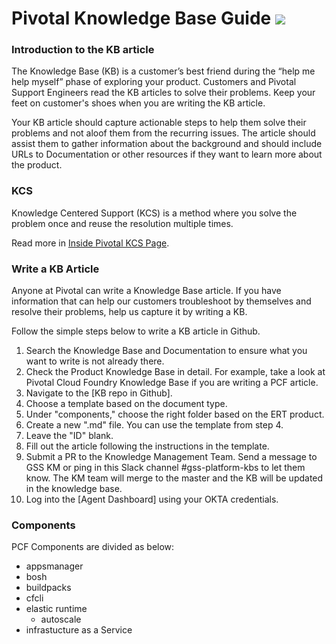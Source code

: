 Pivotal Knowledge Base Guide  <img src="https://logo.clearbit.com/gopivotal.com" display="inline" height="30" />
===========

### Introduction to the KB article

The Knowledge Base (KB) is a customer’s best friend during the “help me help myself” phase of exploring your product. Customers and Pivotal Support Engineers read the KB articles to solve their problems. Keep your feet on customer's shoes when you are writing the KB article.

Your KB article should capture actionable steps to help them solve their problems and not aloof them from the recurring issues. The article should assist them to gather information about the background and should include URLs to Documentation or other resources if they want to learn more about the product.

### KCS

Knowledge Centered Support (KCS) is a method where you solve the problem once and reuse the resolution multiple times.

Read more in [Inside Pivotal KCS Page](http://https://sites.google.com/a/pivotal.io/inside-pivotal/departments/pivotal-support/Knowledge-Centered-Support/knowledge-management).

### Write a KB Article

Anyone at Pivotal can write a Knowledge Base article. If you have information that can help our customers troubleshoot by themselves and resolve their problems, help us capture it by writing a KB. 

Follow the simple steps below to write a KB article in Github. 
1. Search the Knowledge Base and Documentation to ensure what you want to write is not already there. 
2. Check the Product Knowledge Base in detail. For example, take a look at Pivotal Cloud Foundry Knowledge Base if you are writing a PCF article.
3. Navigate to the [KB repo in Github].
4. Choose a template based on the document type.
5. Under "components," choose the right folder based on the ERT product.
6. Create a new ".md" file. You can use the template from step 4.
7. Leave the "ID" blank.
8. Fill out the article following the instructions in the template.
9. Submit a PR to the Knowledge Management Team. Send a message to GSS KM or ping in this Slack channel #gss-platform-kbs to let them know. The KM team will merge to the master and the KB will be updated in the knowledge base.
10. Log into the [Agent Dashboard] using your OKTA credentials.

### Components
PCF Components are divided as below:
* appsmanager
* bosh
* buildpacks
* cfcli
* elastic runtime
     * autoscale
* infrastucture as a Service



<!--- Overview
------------------

<!----   [Getting Started](#getting-started)
    - [Criteria for an article](#criteria-for-an-article)
-   [Workflow](#workflow)
    - [Overview](#overview)
    - [Suggest article](#suggest-an-idea-or-article-update)
    - [Create article](#create-article)
    - [Submit article](#submit-article)
    - [Article review](#article-review)    
-   [Roles](#roles)
    - [Contributor](#contributor)
    - [Knowledge Management](#knowledge-management)
    - [Subject Matter Expert (SME)](#subject-matter-expert-sme)
-   [Knowledge Base Topics](#resources)    
-   [Resources](#resources)
    - [Labels](#labels)
    - [Style Guide](#style-guide)
    - [Templates](#templates)
    - [Bookmarks](#bookmarks)
    - [Glossary](#glossary)
    - [Roadmap](#roadmap)

<!--- Getting Started
------------------------------

<!--- ### Criteria for an article

<!--- When coding and testing activities for the story have been completed, and the automated tests for it have all passed, the developer(s) click the Finish button (or possibly their commit message does this via Tracker’s SCM integration.

<!---|Template|Definition|Example|
|---|---|---|
|[Break-fix Guide](https://github.com/pivotal-gss/pcf-kb-process/blob/master/templates/break-fix.md)|Articles concerning any bugs and fixes, providing a solution for an error, falls under the Break-fix category.|[Smoke Test Errand](https://discuss.pivotal.io/hc/en-us/articles/236388567)|
|[Checklist](https://github.com/pivotal-gss/pcf-kb-process/blob/master/templates/checklist.md)|When performing a task that requires certain things to be pre-available, use the Checklist template to specify those requirements.|[GemFire Kernels and JDKs](https://discuss.pivotal.io/hc/en-us/articles/221345988)|
|[Concepts](https://github.com/pivotal-gss/pcf-kb-process/blob/master/templates/concepts.md)|Concepts template applies to any article that is meant for explaining the workings and the theory of a product.|[vSphere IaaS Operations](https://discuss.pivotal.io/hc/en-us/articles/221609547)|
|[How To](https://github.com/pivotal-gss/pcf-kb-process/blob/master/templates/how-to.md)|Choose this template when the article talks about performing a task i.e. "How to" do the task.|[BOSH SSL Certificate](https://discuss.pivotal.io/hc/en-us/articles/115000453368)|
|[Tools](https://github.com/pivotal-gss/pcf-kb-process/blob/master/templates/tools.md)|To introduce any new or updated tool concerning the product or the usage of it.|[Greenplum Backup Time Collector](https://discuss.pivotal.io/hc/en-us/articles/218274158)|
|[Troubleshooting Guide](https://github.com/pivotal-gss/pcf-kb-process/blob/master/templates/troubleshooting-guide.md)|A guide to provide troubleshooting steps.|[CFOPs Support](https://discuss.pivotal.io/hc/en-us/articles/226220147)|

<!---Workflow
------------------------------

<!---<img src="img/workflow.png?" display="inline" />

### Suggest an idea or Article Update
Write stories. The customer, project or product manager (PM), or product owner (PO) adds new feature stories.

- You will only be able to switch to Simplified Workflow if:
- There is only one project being viewed by your board (to check this, look at the board's filter); and
- That project uses a JIRA workflow scheme which only has one workflow for all issue types; and

### Create article
Mock-ups, assets, or other examples may be attached to stories and/or epics. Stories are in the unscheduled state

- Review the Knowledge Base Topics
- Fork the Knowledge Base Topic repository
- Clone your fork
- Making and pushing changes

### Submit article
When creating new articles, please make sure you mark the article as being a draft until it has been approved by another support engineer.  

#### Github
- Making a Pull Request
- There is only one project being viewed by your board (to check this, look at the board's filter);
- That project uses a JIRA workflow scheme which only has one

#### Command Line

They are added to the Icebox, are unestimated, or if they have points to estimate in place of an action button.

    git clone --recursive git@github.com:<username>/gitflow.git
    cd gitflow
    git branch master origin/master
    git flow init -d
    git flow feature start <your feature>

### Article Review

The article would be reviewed by another Subject Matter Expert (SME) to verify the credibility of the content, for instance:

- That project uses a JIRA workflow scheme which only has one workflow for all issue types; and
- Your workflow only uses Post Functions, Validators, and Conditions which are provided by Atlassian (not any which are provided by add-ons);

### Publish Article

 Once an article is reviewed, it will go through a final check by the KM team and then be publsihed. 

 - For publishing the article, the KM team would merge the pull request created with the original fork and save the changes.
 - The article would now be ready to be published.

## Knowledge Base Topics
This might be done in an activity with other team members, such as story mapping, specification workshops

### Pivotal Cloud Foundry

|Repository|Components||
|---|---|---|
|Configuration|Networking, Storage |Knowledge Base|
|[CAPI](https://github.com/pivotal-gss/pcf-capi-kb)|Cloud Controller, CC Bridge, Stager, TPS|Knowledge Base|
|Buildpacks|Java, NodeJS , PHP, Python, Ruby, Static|Knowledge Base|
|[Diego](https://github.com/pivotal-gss/pcf-deigo-kb)|Loggregator, Brain, BBS, Cell, Garden|Knowledge Base|
|Iaas/Platforms|Azure, Google Compute Platform, Openstack, VSphere|Knowledge Base|
|[Pivotal Cloud Foundry](https://github.com/pivotal-gss/pcf-pivotal-cloud-foundry-kb)|Apps Manager, Ops Manager, Push Notifications|Knowledge Base|
|Security|Best Practices, CVEs|Knowledge Base|
|Services|RabbitMQ, Redis, CFOps |Knowledge Base|

### Pivotal Data Suite 

|Section|Components||
|---|---|---|
|Gemfire|Networking, Storage|Knowledge Base|
|Greenplum|Cloud Controller, TPS|Knowledge Base|
|HAWQ|Cloud Controller, TPS|Knowledge Base|


Roles
------------------------------

### Contributor

- You will only be able to switch to Simplified Workflow if:
- There is only one project being viewed by your board (to check this, look at the board's filter); and
- That project uses a JIRA workflow scheme which only has one workflow for all issue types; and

### Knowledge Management

- You will only be able to switch to Simplified Workflow if:
- There is only one project being viewed by your board (to check this, look at the board's filter); and
- That project uses a JIRA workflow scheme which only has one workflow for all issue types; and

### Subject Matter Expert (SME)

- You will only be able to switch to Simplified Workflow if:
- There is only one project being viewed by your board (to check this, look at the board's filter); and
- That project uses a JIRA workflow scheme which only has one workflow for all issue types; and

Resources
------------------------------

- [Style Guide](#overview)
- [Templates](#overview)
- [Labels](#overview)
- [Roadmap](#overview)
- [Glossary](#overview)

Bookmarks
------------------------------
- [Pivotal Cloud Foundry Knowledge Base](https://discuss.pivotal.io/hc/en-us/categories/200072648-Pivotal-CF-Knowledge-Base)
- [Pivotal Data Knowledge Base](https://discuss.pivotal.io/hc/en-us)
- [Pivotal Documentation](https://docs.pivotal.io/)
- [Pivotal Support](https://support.pivotal.io/)
- [Pivotal Network](#overview)

Read [CONTRIBUTING.md](<CONTRIBUTING.md>) for more details on contributing
documentation improvements. 
